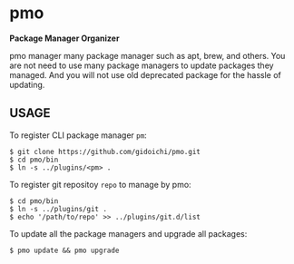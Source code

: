 # pmo
**Package Manager Organizer**

pmo manager many package manager such as apt, brew, and others. You are not need to use many package managers to update packages they managed. And you will not use old deprecated package for the hassle of updating.

## USAGE

To register CLI package manager `pm`:

```
$ git clone https://github.com/gidoichi/pmo.git
$ cd pmo/bin
$ ln -s ../plugins/<pm> .
```

To register git repositoy `repo` to manage by pmo:

```
$ cd pmo/bin
$ ln -s ../plugins/git .
$ echo '/path/to/repo' >> ../plugins/git.d/list 
```

To update all the package managers and upgrade all packages:

```
$ pmo update && pmo upgrade
```
